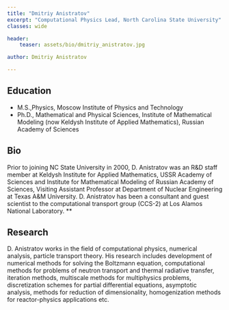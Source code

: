 ```yaml
---
title: "Dmitriy Anistratov"
excerpt: "Computational Physics Lead, North Carolina State University"
classes: wide

header:
    teaser: assets/bio/dmitriy_anistratov.jpg

author: Dmitriy Anistratov

---
```

## Education
* M.S.,Physics, Moscow Institute of Physics and Technology
* Ph.D., Mathematical and Physical Sciences, Institute of Mathematical Modeling (now Keldysh Institute of Applied Mathematics), Russian Academy of Sciences

## Bio
Prior to joining NC State University in 2000, D. Anistratov was an R&D staff member at Keldysh Institute for Applied Mathematics, USSR Academy of Sciences and Institute for Mathematical Modeling of Russian Academy of Sciences, Visiting Assistant Professor at  Department of Nuclear Engineering at Texas A&M University. D. Anistratov has been a consultant and guest scientist to the computational transport group (CCS-2) at Los Alamos National Laboratory. **


## Research
D. Anistratov works in the field of computational physics, numerical analysis, particle transport theory. His research includes development of numerical methods for solving the Boltzmann equation, computational methods for problems of neutron transport and thermal radiative transfer, iteration methods, multiscale methods for multiphysics problems, discretization schemes for partial differential equations, asymptotic analysis, methods for reduction of dimensionality, homogenization methods for reactor-physics applications etc.
